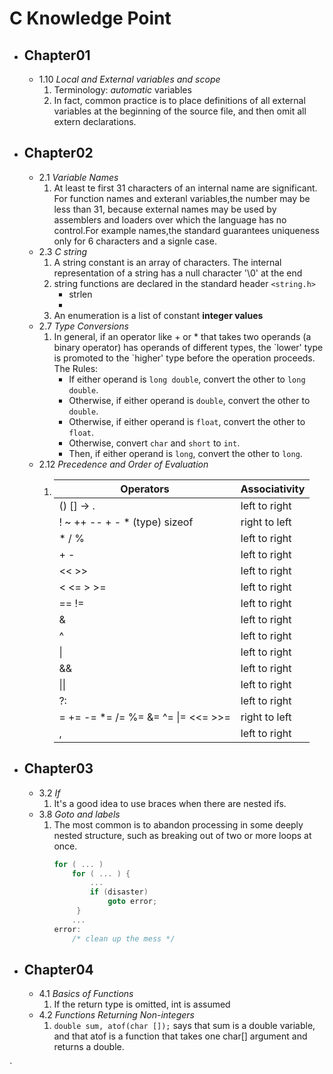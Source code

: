 # C Knowledge Point
  * ## Chapter01
  	* 1.10 *Local and External variables and scope*
  		1. Terminology: *automatic* variables
  		2. In fact, common practice is to place definitions of all external
		variables at the beginning of the source file, and then omit all extern declarations.


  * ## Chapter02
    * 2.1 *Variable Names*
        1. At least te first 31 characters of an internal name are significant.
        For function names and exteranl variables,the number may be less than 31,
        because external names may be used by assemblers and loaders over which
        the language has no control.For example names,the standard guarantees
        uniqueness only for 6 characters and a signle case.
	* 2.3 *C string*
		1. A string constant is an array of characters. The internal representation of a string
		has a null character '\0' at the end
		2. string functions are declared in the standard header `<string.h>`
			* strlen
			* 
		3.  An enumeration is a list of constant **integer values**
	* 2.7 *Type Conversions*
		1. In general, if an operator like + or * that takes two operands (a binary operator) 
		has operands of different types, the \`lower\' type is promoted to 
		the \`higher\' type before the operation proceeds. The Rules:
			* If either operand is `long double`, convert the other to `long double`.
			* Otherwise, if either operand is `double`, convert the other to `double`.
			* Otherwise, if either operand is `float`, convert the other to `float`.
			* Otherwise, convert `char` and `short` to `int`.
			* Then, if either operand is `long`, convert the other to `long`.
	* 2.12 *Precedence and Order of Evaluation*
	    1.  Operators  | Associativity
	        -----------|--------------
	        () [] -> . | left to right
	        ! ~ ++ -- + - * (type) sizeof|right to left
	        \* / %|left to right
	        + - | left to right
	        << >> | left to right
	        < <= > >=|left to right
	        == != | left to right
	        &|left to right
	        ^|left to right
	        &#124;|left to right
	        &&|left to right
	        &#124;&#124; | left to right
	        ?: | left to right
	        = += -= \*= /= %= &= ^= &#124;= <<= >>=|right to left
	        ,|left to right
  * ## Chapter03
    * 3.2 *If*
        1.  It's a good idea to use braces when there are nested ifs.
    * 3.8 *Goto and labels*
        1. The most common is to abandon processing in some deeply nested structure, such as breaking out of two or more loops at once.
            ```c
            for ( ... )
                for ( ... ) {
                    ...
                    if (disaster)
                        goto error;
                 }
                ...
            error:
                /* clean up the mess */
            ```
  * ## Chapter04
    * 4.1 *Basics of Functions*
        1. If the return type is omitted, int is assumed
    * 4.2 *Functions Returning Non-integers*
        1. `double sum, atof(char []);`
        says that sum is a double variable, and that atof is a function that takes one char[] argument and returns a double.

`
        

